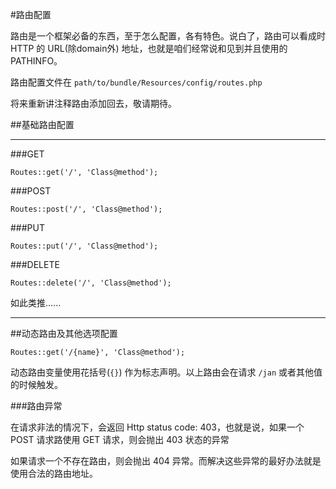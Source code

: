 #路由配置

路由是一个框架必备的东西，至于怎么配置，各有特色。说白了，路由可以看成时 HTTP 的 URL(除domain外) 地址，也就是咱们经常说和见到并且使用的 PATHINFO。

路由配置文件在 `path/to/bundle/Resources/config/routes.php`

将来重新讲注释路由添加回去，敬请期待。

##基础路由配置

----

###GET

```
Routes::get('/', 'Class@method');
```

###POST

```
Routes::post('/', 'Class@method');
```

###PUT

```
Routes::put('/', 'Class@method');
```

###DELETE

```
Routes::delete('/', 'Class@method');
```

如此类推......

----

##动态路由及其他选项配置

```
Routes::get('/{name}', 'Class@method');
```

动态路由变量使用花括号(`{}`) 作为标志声明。以上路由会在请求 `/jan` 或者其他值的时候触发。


###路由异常

在请求非法的情况下，会返回 Http status code: 403，也就是说，如果一个 POST 请求路使用 GET 请求，则会抛出 403 状态的异常

如果请求一个不存在路由，则会抛出 404 异常。而解决这些异常的最好办法就是使用合法的路由地址。



